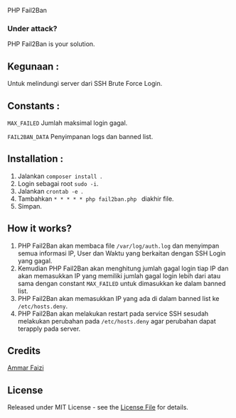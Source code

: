 PHP Fail2Ban

### Under attack?
PHP Fail2Ban is your solution.



## Kegunaan :
Untuk melindungi server dari SSH Brute Force Login.


## Constants :
`MAX_FAILED` Jumlah maksimal login gagal.

`FAIL2BAN_DATA` Penyimpanan logs dan banned list.


## Installation :
1. Jalankan ```composer install ```.
2. Login sebagai root ```sudo -i```.
3. Jalankan ```crontab -e ```.
4. Tambahkan ```* * * * * php fail2ban.php ``` diakhir file.
5. Simpan.


## How it works?
1. PHP Fail2Ban akan membaca file `/var/log/auth.log` dan menyimpan semua informasi IP, User dan Waktu yang berkaitan dengan SSH Login yang gagal.
2. Kemudian PHP Fail2Ban akan menghitung jumlah gagal login tiap IP dan akan memasukkan IP yang memiliki jumlah gagal login lebih dari atau sama dengan constant `MAX_FAILED` untuk dimasukkan ke dalam banned list.
3. PHP Fail2Ban akan memasukkan IP yang ada di dalam banned list ke `/etc/hosts.deny`.
4. PHP Fail2Ban akan melakukan restart pada service SSH sesudah melakukan perubahan pada `/etc/hosts.deny` agar perubahan dapat terapply pada server.

## Credits
<a href="https://github.com/ammarfaizi2">Ammar Faizi</a>

## License
Released under MIT License - see the [License File](LICENSE) for details.